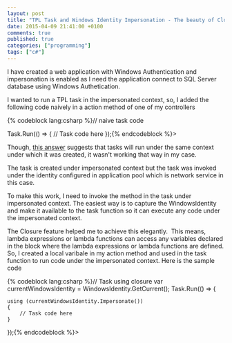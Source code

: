 ```yaml
---
layout: post
title: "TPL Task and Windows Identity Impersonation - The beauty of Closure"
date: 2015-04-09 21:41:00 +0100
comments: true
published: true
categories: ["programming"]
tags: ["c#"]
---
```


<p>I have created a web application with Windows Authentication and impersonation is enabled as I need the application connect to SQL Server database using Windows Authetication.</p>
<p>I wanted&nbsp;to run a TPL task in the impersonated context, so, I added the following code naively in a&nbsp;action method of one of my controllers</p><!-- more -->
{% codeblock lang:csharp %}// naive task code

Task.Run(() =>
{
      // Task code here
});{% endcodeblock %}>
<p>Though, <a href="https://social.msdn.microsoft.com/Forums/vstudio/en-US/a1da0143-919c-433d-9d50-83795879082d/tasks-and-impersonation?forum=parallelextensions" target="_blank">this answer</a>&nbsp;suggests that tasks will run under the same context under which it was created, it wasn't working that way in my case.</p>
<p>The task is created under impersonated context but the task was invoked under the identity configured in application pool which is network service in this case.&nbsp;</p>
<p>To make this work, I need to invoke the method in the task under impersonated context. The easiest way is to capture the WindowsIdentity and make it available to the task function so it can execute any code under the impersonated&nbsp;context.</p>
<p>The Closure feature helped me to achieve this elegantly. &nbsp;This means, lambda expressions or lambda functions can access any variables declared in the block where the lambda expressions or lambda functions&nbsp;are defined. So, I created a local varibale in my action method and used in the task function to run code under the impersonated context. Here is the sample code</p>
{% codeblock lang:csharp %}// Task using closure
var currentWindowsIdentity = WindowsIdentity.GetCurrent();
Task.Run(() =>
{

    using (currentWindowsIdentity.Impersonate())
    {
        // Task code here
    }

});{% endcodeblock %}>
<p>&nbsp;</p>
